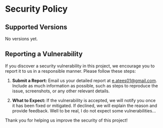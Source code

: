 # Security Policy

## Supported Versions

No versions yet.

## Reporting a Vulnerability

If you discover a security vulnerability in this project, we encourage you to report it to us in a responsible manner. Please follow these steps:

1. **Submit a Report:** Email us your detailed report at [e.atees01@gmail.com](mailto:e.atees01@gmail.com). Include as much information as possible, such as steps to reproduce the issue, screenshots, or any other relevant details.

2. **What to Expect:** If the vulnerability is accepted, we will notify you once it has been fixed or mitigated. If declined, we will explain the reason and provide feedback. Well to be real, I do not expect some vulnerabilities...

Thank you for helping us improve the security of this project!
